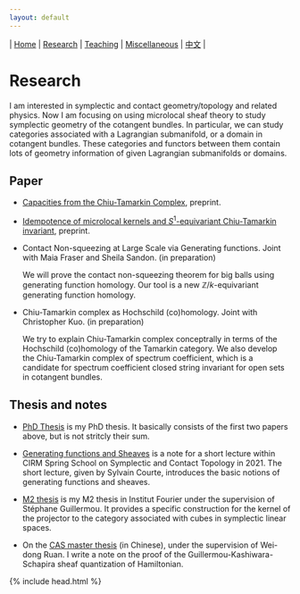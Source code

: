 ```yaml
---
layout: default
---
```




| [Home](index.md)  | [Research](research-en.md)    | [Teaching](teaching-en.md) | [Miscellaneous](miscellaneous-en.md)        | [中文](research-ch.md) |


# Research

I am interested in symplectic and contact geometry/topology and related physics.  Now I am focusing on using microlocal sheaf theory to study symplectic geometry of the cotangent bundles. In particular, we can study categories associated with a Lagrangian submanifold, or a domain in cotangent bundles. These categories and functors between them contain lots of geometry information of given Lagrangian submanifolds or domains.

## Paper

- [Capacities from the Chiu-Tamarkin Complex](https://arxiv.org/abs/2103.05143), preprint. 

- [Idempotence of microlocal kernels and $S^1$-equivariant Chiu-Tamarkin invariant](https://arxiv.org/abs/2306.12316), preprint.
   
- Contact Non-squeezing at Large Scale via Generating functions. Joint with Maia Fraser and Sheila Sandon. (in preparation)
  
  We will prove the contact non-squeezing theorem for big balls using generating function homology. Our tool is a new $\mathbb{Z}/k$-equivariant generating function homology.
   
 - Chiu-Tamarkin complex as Hochschild (co)homology. Joint with Christopher Kuo. (in preparation)
   
   We try to explain Chiu-Tamarkin complex conceptrally in terms of the Hochschild (co)homology of the Tamarkin category. We also develop the Chiu-Tamarkin complex of spectrum coefficient, which is a candidate for spectrum coefficient closed string invariant for open sets in cotangent bundles.
## Thesis and notes

- [PhD Thesis](Files/PhD_Thesis.pdf) is my PhD thesis. It basically consists of the first two papers above, but is not stritcly their sum.

- [Generating functions and Sheaves](Files/GF-Sheaves.pdf) is a note for a short lecture within CIRM Spring School on Symplectic and Contact Topology in 2021. The short lecture, given by Sylvain Courte, introduces the basic notions of generating functions and sheaves.

- [M2 thesis](Files/M2_thesis.pdf) is my M2 thesis in Institut Fourier under the supervision of Stéphane Guillermou. It provides a specific construction for the kernel of the projector to the category associated with cubes in symplectic linear spaces.

- On the [CAS master thesis](Files/CAS_Thesis.pdf) (in Chinese), under the supervision of Wei-dong Ruan. I write a note on the proof of the Guillermou-Kashiwara-Schapira sheaf quantization of Hamiltonian.


{% include head.html %}
